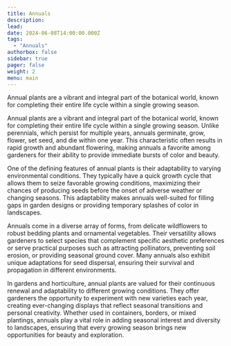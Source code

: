 ```yaml
---
title: Annuals
description: 
lead: 
date: 2024-06-08T14:00:00.000Z
tags:
  - "Annuals"
authorbox: false
sidebar: true
pager: false
weight: 2
menu: main
---
```


Annual plants are a vibrant and integral part of the botanical world, known for completing their entire life cycle within a single growing season.

<!--more-->


 Annual plants are a vibrant and integral part of the botanical world, known for completing their entire life cycle within a single growing season. Unlike perennials, which persist for multiple years, annuals germinate, grow, flower, set seed, and die within one year. This characteristic often results in rapid growth and abundant flowering, making annuals a favorite among gardeners for their ability to provide immediate bursts of color and beauty.

One of the defining features of annual plants is their adaptability to varying environmental conditions. They typically have a quick growth cycle that allows them to seize favorable growing conditions, maximizing their chances of producing seeds before the onset of adverse weather or changing seasons. This adaptability makes annuals well-suited for filling gaps in garden designs or providing temporary splashes of color in landscapes.

Annuals come in a diverse array of forms, from delicate wildflowers to robust bedding plants and ornamental vegetables. Their versatility allows gardeners to select species that complement specific aesthetic preferences or serve practical purposes such as attracting pollinators, preventing soil erosion, or providing seasonal ground cover. Many annuals also exhibit unique adaptations for seed dispersal, ensuring their survival and propagation in different environments.

In gardens and horticulture, annual plants are valued for their continuous renewal and adaptability to different growing conditions. They offer gardeners the opportunity to experiment with new varieties each year, creating ever-changing displays that reflect seasonal transitions and personal creativity. Whether used in containers, borders, or mixed plantings, annuals play a vital role in adding seasonal interest and diversity to landscapes, ensuring that every growing season brings new opportunities for beauty and exploration.